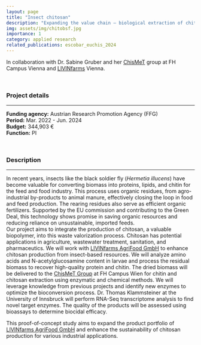 ```yaml
---
layout: page
title: "Insect chitosan"
description: "Expanding the value chain – biological extraction of chitosan for insect-based waste bioconversion"
img: assets/img/chitobsf.jpg
importance: 1
category: applied research
related_publications: escobar_euchis_2024
---
```



In collaboration with Dr. Sabine Gruber and her [ChisMeT](https://www.chitoscience.com/) group at FH Campus Vienna and [LIVINfarms](https://www.livinfarms.com/) Vienna.

<br>

### **Project details**

***
**Funding agency:** Austrian Research Promotion Agency (FFG)  
**Period:** Mar. 2022 - Jun. 2024  
**Budget:**  344,903 €  
**Function:** PI  

<br>

### **Description**

***
In recent years, insects like the black soldier fly (*Hermetia illucens*) have become valuable for converting biomass into proteins, lipids, and chitin for the feed and food industry. This process uses organic residues, from agro-industrial by-products to animal manure, effectively closing the loop in food and feed production. The rearing residues also serve as efficient organic fertilizers. Supported by the EU commission and contributing to the Green Deal, this technology shows promise in saving organic resources and reducing reliance on unsustainable, imported feeds.  
Our project aims to integrate the production of chitosan, a valuable biopolymer, into this waste valorization process. Chitosan has potential applications in agriculture, wastewater treatment, sanitation, and pharmaceutics. We will work with [LIVINfarms AgriFood GmbH](https://www.livinfarms.com/) to enhance chitosan production from insect-based resources. We will analyze amino acids and N-acetylglucosamine content in larvae and process the residual biomass to recover high-quality protein and chitin. The dried biomass will be delivered to the [ChisMeT Group](https://www.chitoscience.com/) at FH Campus Wien for chitin and chitosan extraction using enzymatic and chemical methods. We will leverage knowledge from previous projects and identify new enzymes to optimize the bioconversion process. Dr. Thomas Klammsteiner at the University of Innsbruck will perform RNA-Seq transcriptome analysis to find novel target enzymes. The quality of the products will be assessed using bioassays to determine biocidal efficacy.

This proof-of-concept study aims to expand the product portfolio of [LIVINfarms AgriFood GmbH](https://www.livinfarms.com/) and enhance the sustainability of chitosan production for various industrial applications.  

<br>